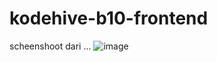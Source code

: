 # kodehive-b10-frontend

scheenshoot dari ...
![image](https://user-images.githubusercontent.com/33150021/178942814-de57d79a-4ff1-4f55-bb53-220e3da197fa.png)
